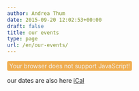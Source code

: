 ```yaml
---
author: Andrea Thum
date: 2015-09-20 12:02:53+00:00
draft: false
title: our events
type: page
url: /en/our-events/
---
```


<termin>
 <noscript><div id="spacestatus" style="font-size:100%;">
  <span style="color:#f2f2f2; background-color:#f0ad4e; padding:3px 5px 3px 5px; border-radius:4px;display:inline-block;">Your browser does not support JavaScript!</span>
  </div>
 </noscript>
</termin>  

our dates are also here [iCal](https://kalender.eigenbaukombinat.de/public/public.ics)  
  


<script type="text/javascript">
jQuery('<div id="termin" ></div>').insertBefore(jQuery('termin').first())
jQuery.get('https://eigenbaukombinat.de/api/kalender', function(resp) {
var json = '';
for(var i = 0; i < 25; i++){
  //url verlinken, wenn vorhanden
  if (resp[i].url) {
    summary = '<a href="'+resp[i].url+'">'+resp[i].summary+'</a>';
  } else {
    summary = resp[i].summary;
  }
  //enddate nur anzeigen, wenn != startdate
  if (resp[i].startdate != resp[i].enddate) {
    enddate = ' '+resp[i].enddate;
  } else {
    enddate = '';
  }
json = json + '<tr><td>' + resp[i].startdate + '</td><td>' + resp[i].starttime + '</td><td> - </td><td>' +  resp[i].enddate + '</td><td>' + resp[i].endtime + '</td><td>' +  summary + '</td></tr>'

  };
  jQuery('#termin').html('<span padding:3px 5px 3px 5px; border-radius:4px; display:inline-block;"><span id="termin"><table cellspacing="0" cellpadding="0" border="0">' + json + '</table></span></span>');
});
</script>
